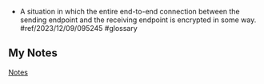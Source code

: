 - A situation in which the entire end-to-end connection between the sending endpoint and the receiving endpoint is encrypted in some way. #ref/2023/12/09/095245 #glossary
## My Notes
[Notes](mynotes/link-encryption-notes.md)
